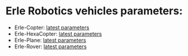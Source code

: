 # Erle Robotics vehicles parameters:

- Erle-Copter: [latest
  parameters](https://raw.githubusercontent.com/erlerobot/erle_parameters/master/copter/copter-autotune-taranis-voltage-failsafe.param)
- Erle-HexaCopter: [latest parameters](https://github.com/erlerobot/erle_parameters/blob/master/copter/Hexa_TH9X.param)
- Erle-Plane: [latest parameters](https://raw.githubusercontent.com/erlerobot/erle_parameters/master/plane/ErlePlane-Turnigy9x.param)
- Erle-Rover: [latest parameters](https://raw.githubusercontent.com/erlerobot/erle_parameters/master/rover/APMrover_10_04_2015.param)
